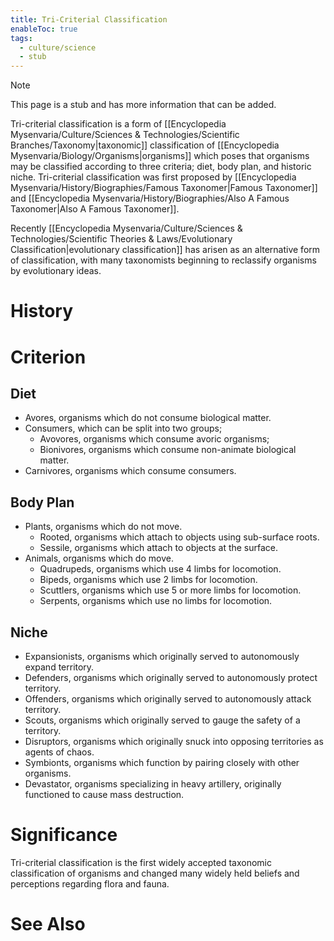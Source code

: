 ```yaml
---
title: Tri-Criterial Classification
enableToc: true
tags:
  - culture/science
  - stub
---
```


> [!note]
> This page is a stub and has more information that can be added.

Tri-criterial classification is a form of [[Encyclopedia Mysenvaria/Culture/Sciences & Technologies/Scientific Branches/Taxonomy|taxonomic]] classification of [[Encyclopedia Mysenvaria/Biology/Organisms|organisms]] which poses that organisms may be classified according to three criteria; diet, body plan, and historic niche. Tri-criterial classification was first proposed by [[Encyclopedia Mysenvaria/History/Biographies/Famous Taxonomer|Famous Taxonomer]] and [[Encyclopedia Mysenvaria/History/Biographies/Also A Famous Taxonomer|Also A Famous Taxonomer]]. 

Recently [[Encyclopedia Mysenvaria/Culture/Sciences & Technologies/Scientific Theories & Laws/Evolutionary Classification|evolutionary classification]] has arisen as an alternative form of classification, with many taxonomists beginning to reclassify organisms by evolutionary ideas.
# History

# Criterion
## Diet
- Avores, organisms which do not consume biological matter.
- Consumers, which can be split into two groups;
	- Avovores, organisms which consume avoric organisms;
	- Bionivores, organisms which consume non-animate biological matter.
- Carnivores, organisms which consume consumers.
## Body Plan
- Plants, organisms which do not move.
    - Rooted, organisms which attach to objects using sub-surface roots.
    - Sessile, organisms which attach to objects at the surface.
- Animals, organisms which do move.
    - Quadrupeds, organisms which use 4 limbs for locomotion.
    - Bipeds, organisms which use 2 limbs for locomotion.
    - Scuttlers, organisms which use 5 or more limbs for locomotion.
    - Serpents, organisms which use no limbs for locomotion.
## Niche
- Expansionists, organisms which originally served to autonomously expand territory.
- Defenders, organisms which originally served to autonomously protect territory.
- Offenders, organisms which originally served to autonomously attack territory.
- Scouts, organisms which originally served to gauge the safety of a territory.
- Disruptors, organisms which originally snuck into opposing territories as agents of chaos.
- Symbionts, organisms which function by pairing closely with other organisms.
- Devastator, organisms specializing in heavy artillery, originally functioned to cause mass destruction.
# Significance
Tri-criterial classification is the first widely accepted taxonomic classification of organisms and changed many widely held beliefs and perceptions regarding flora and fauna.
# See Also